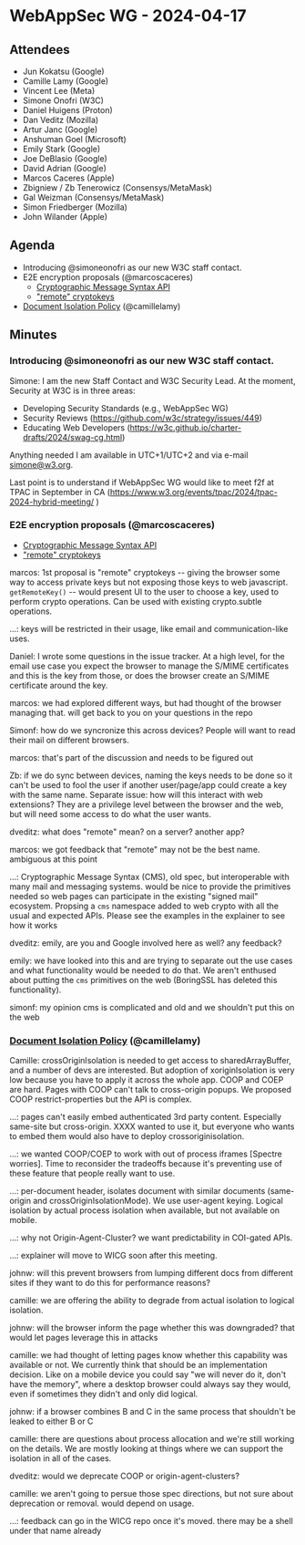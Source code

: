 WebAppSec WG - 2024-04-17
============

## Attendees

* Jun Kokatsu (Google)
* Camille Lamy (Google)
* Vincent Lee (Meta)
* Simone Onofri (W3C)
* Daniel Huigens (Proton)
* Dan Veditz (Mozilla)
* Artur Janc (Google)
* Anshuman Goel (Microsoft)
* Emily Stark (Google)
* Joe DeBlasio (Google)
* David Adrian (Google)
* Marcos Caceres (Apple)
* Zbigniew / Zb Tenerowicz (Consensys/MetaMask)
* Gal Weizman (Consensys/MetaMask)
* Simon Friedberger (Mozilla)
* John Wilander (Apple)


## Agenda

* Introducing @simoneonofri as our new W3C staff contact.
* E2E encryption proposals (@marcoscaceres)
  * [Cryptographic Message Syntax API](https://github.com/WebKit/explainers/blob/main/cryptographic-message-syntax-API/)
  * ["remote" cryptokeys](https://github.com/WebKit/explainers/tree/main/remote-cryptokeys/)
* [Document Isolation Policy](https://github.com/explainers-by-googlers/document-isolation-policy/) (@camillelamy)

## Minutes

### Introducing @simoneonofri as our new W3C staff contact.

Simone: I am the new Staff Contact and W3C Security Lead. At the moment, Security at W3C is in three areas:
 - Developing Security Standards (e.g., WebAppSec WG)
 - Security Reviews (https://github.com/w3c/strategy/issues/449) 
 - Educating Web Developers (https://w3c.github.io/charter-drafts/2024/swag-cg.html)

Anything needed I am available in UTC+1/UTC+2 and via e-mail simone@w3.org.

Last point is to understand if WebAppSec WG would like to meet f2f at TPAC in September in CA (https://www.w3.org/events/tpac/2024/tpac-2024-hybrid-meeting/ )


### E2E encryption proposals (@marcoscaceres)
  * [Cryptographic Message Syntax API](https://github.com/WebKit/explainers/blob/main/cryptographic-message-syntax-API/)
  * ["remote" cryptokeys](https://github.com/WebKit/explainers/tree/main/remote-cryptokeys/)

marcos: 1st proposal is "remote" cryptokeys -- giving the browser some way to access private keys but not exposing those keys to web javascript. `getRemoteKey()` -- would present UI to the user to choose a key, used to perform crypto operations. Can be used with existing crypto.subtle operations.

...: keys will be restricted in their usage, like email and communication-like uses.

Daniel: I wrote some questions in the issue tracker. At a high level, for the email use case you expect the browser to manage the S/MIME certificates and this is the key from those, or does the browser create an S/MIME certificate around the key.

marcos: we had explored different ways, but had thought of the browser managing that. will get back to you on your questions in the repo

Simonf: how do we syncronize this across devices? People will want to read their mail on different browsers.

marcos: that's part of the discussion and needs to be figured out

Zb: if we do sync between devices, naming the keys needs to be done so it can't be used to fool the user if another user/page/app could create a key with the same name. Separate issue: how will this interact with web extensions? They are a privilege level between the browser and the web, but will need some access to do what the user wants.

dveditz: what does "remote" mean? on a server? another app?

marcos: we got feedback that "remote" may not be the best name. ambiguous at this point

...: Cryptographic Message Syntax (CMS), old spec, but interoperable with many mail and messaging systems. would be nice to provide the primitives needed so web pages can participate in the existing "signed mail" ecosystem. Propsing a `cms` namespace added to web crypto with all the usual and expected APIs. Please see the examples in the explainer to see how it works

dveditz: emily, are you and Google involved here as well? any feedback?

emily: we have looked into this and are trying to separate out the use cases and what functionality would be needed to do that. We aren't enthused about putting the `cms` primitives on the web (BoringSSL has deleted this functionality).

simonf: my opinion cms is complicated and old and we shouldn't put this on the web


### [Document Isolation Policy](https://github.com/explainers-by-googlers/document-isolation-policy/) (@camillelamy)

Camille: crossOriginIsolation is needed to get access to sharedArrayBuffer, and a number of devs are interested. But adoption of xoriginIsolation is very low because you have to apply it across the whole app.  COOP and COEP are hard. Pages with COOP can't talk to cross-origin popups. We proposed COOP restrict-properties but the API is complex.

...: pages can't easily embed authenticated 3rd party content. Especially same-site but cross-origin. XXXX wanted to use it, but everyone who wants to embed them would also have to deploy crossoriginisolation.

...: we wanted COOP/COEP to work with out of process iframes [Spectre worries]. Time to reconsider the tradeoffs because it's preventing use of these feature that people really want to use.

...: per-document header, isolates document with similar documents (same-origin and crossOriginIsolationMode). We use user-agent keying. Logical isolation by actual process isolation when available, but not available on mobile.

...: why not Origin-Agent-Cluster? we want predictability in COI-gated APIs. 

...: explainer will move to WICG soon after this meeting.

johnw: will this prevent browsers from lumping different docs from different sites if they want to do this for performance reasons? 

camille: we are offering the ability to degrade from actual isolation to logical isolation.

johnw: will the browser inform the page whether this was downgraded? that would let pages leverage this in attacks

camille: we had thought of letting pages know whether this capability was available or not. We currently think that should be an implementation decision. Like on a mobile device you could say "we will never do it, don't have the memory", where a desktop browser could always say they would, even if sometimes they didn't and only did logical.

johnw: if a browser combines B and C in the same process that shouldn't be leaked to either B or C

camille: there are questions about process allocation and we're still working on the details. We are mostly looking at things where we can support the isolation in all of the cases.

dveditz: would we deprecate COOP or origin-agent-clusters?

camille: we aren't going to persue those spec directions, but not sure about deprecation or removal. would depend on usage.

...: feedback can go in the WICG repo once it's moved. there may be a shell under that name already
